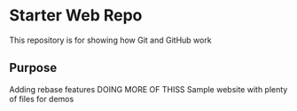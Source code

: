 # Starter Web Repo

This repository is for showing how Git and GitHub work

## Purpose
Adding rebase features
DOING MORE OF THISS
Sample website with plenty of files for demos